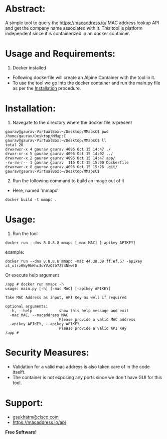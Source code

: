 # Abstract:

A simple tool to query the https://macaddress.io/ MAC address lookup API and get the company name associated with it. This tool is platform independent since it is containerized in an docker container.

# Usage and Requirements:
1. Docker installed
* Following dockerfile will create an Alpine Container with the tool in it.
* To use the tool we go into the docker container and run the main.py file as per the [Installation](#installation) procedure.


# Installation:

1. Navegate to the directory where the docker file is present
```
gaurav@gaurav-VirtualBox:~/Desktop/MMapsC$ pwd
/home/gaurav/Desktop/MMapsC
gaurav@gaurav-VirtualBox:~/Desktop/MMapsC$ ll
total 20
drwxrwxr-x 4 gaurav gaurav 4096 Oct 15 14:47 ./
drwxr-xr-x 5 gaurav gaurav 4096 Oct 15 14:02 ../
drwxrwxr-x 2 gaurav gaurav 4096 Oct 15 14:47 app/
-rw-rw-r-- 1 gaurav gaurav  116 Oct 15 15:00 Dockerfile
drwxrwxr-x 8 gaurav gaurav 4096 Oct 15 15:26 .git/
gaurav@gaurav-VirtualBox:~/Desktop/MMapsC$
```

2.  Run the following command to build an image out of it
* Here, named 'mmapc'
```
docker build -t mmapc .
```

# Usage:

1. Run the tool
```
docker run --dns 8.8.8.8 mmapc [-mac MAC] [-apikey APIKEY]
```
example: 
```
docker run --dns 8.8.8.8 mmapc -mac 44.38.39.ff.ef.57 -apikey at_olrz0Ny9kHhc3oYVzQ7b7Z74NkwfD
```

Or execute help argument
```
/app # docker run mmapc -h
usage: main.py [-h] [-mac MAC] [-apikey APIKEY]

Take MAC Address as input, API Key as well if required

optional arguments:
  -h, --help            show this help message and exit
  -mac MAC, --macaddress MAC
                        Please provide a valid MAC address
  -apikey APIKEY, --apikey APIKEY
                        Please provide a valid API Key
/app # 
```
# Security Measures:
- Validation for a valid mac address is also taken care of in the code itselft.
- The container is not exposing any ports since we don't have GUI for this tool.

# Support:
- gsukhatm@cisco.com
- https://macaddress.io/api

**Free Software!**
